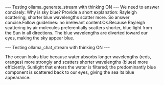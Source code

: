 --- Testing ollama_generate_stream with thinking ON ---
<thinking>
We need to answer concisely: Why is sky blue? Provide a short explanation: Rayleigh scattering, shorter blue wavelengths scatter more. So answer concise.Follow guidelines: no irrelevant content.Ok.Because Rayleigh scattering by air molecules preferentially scatters shorter, blue light from the Sun in all directions. The blue wavelengths are diverted toward our eyes, making the sky appear blue.

--- Testing ollama_chat_stream with thinking ON ---

</thinking>

The ocean looks blue because water absorbs longer wavelengths (reds, oranges) more strongly and scatters shorter wavelengths (blues) more efficiently. Sunlight that enters the water is filtered; the predominantly blue component is scattered back to our eyes, giving the sea its blue appearance.
